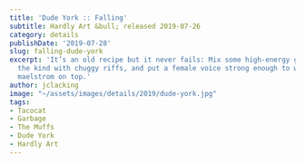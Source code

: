 ```yaml
---
title: 'Dude York :: Falling'
subtitle: Hardly Art &bull; released 2019-07-26
category: details
publishDate: '2019-07-28'
slug: falling-dude-york
excerpt: 'It’s an old recipe but it never fails: Mix some high-energy guitar rock,
  the kind with chuggy riffs, and put a female voice strong enough to withstand the
  maelstrom on top.'
author: jclacking
image: "~/assets/images/details/2019/dude-york.jpg"
tags:
- Tacocat
- Garbage
- The Muffs
- Dude York
- Hardly Art
---
```



